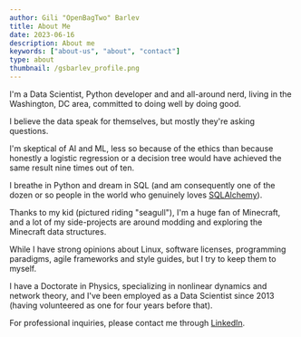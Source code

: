 ```yaml
---
author: Gili "OpenBagTwo" Barlev
title: About Me
date: 2023-06-16
description: About me
keywords: ["about-us", "about", "contact"]
type: about
thumbnail: /gsbarlev_profile.png
---
```


I'm a Data Scientist, Python developer and and all-around nerd, living in the Washington, DC area,  committed to doing well by doing good.

I believe the data speak for themselves, but mostly they're asking questions.

I'm skeptical of AI and ML, less so because of the ethics than because honestly a logistic regression or a decision tree would have achieved the same result nine times out of ten.

I breathe in Python and dream in SQL (and am consequently one of the dozen or so people in the world who genuinely loves [SQLAlchemy](https://www.sqlalchemy.org/)).

Thanks to my kid (pictured riding "seagull"), I'm a huge fan of Minecraft, and a lot of my side-projects are around modding and exploring the Minecraft data structures.



While I have strong opinions about Linux, software licenses, programming paradigms, agile frameworks and style guides, but I try to keep them to myself.

I have a Doctorate in Physics, specializing in nonlinear dynamics and network theory, and I've been employed as a Data Scientist since 2013 (having volunteered as one for four years before that).

For professional inquiries, please contact me through [LinkedIn](https://www.linkedin.com/in/gsbarlev/).
